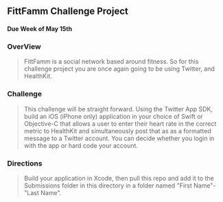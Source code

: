## FittFamm Challenge Project
#### Due Week of May 15th

### OverView
> FittFamm is a social network based around fitness. So for this challenge project you are once again going to be using Twitter, and HealthKit.

### Challenge
> This challenge will be straight forward. Using the Twitter App SDK, build an iOS (iPhone only) application in your choice of Swift or Objective-C that allows a user to enter their heart rate in the correct metric to HealthKit and simultaneously post that as as a formatted message to a Twitter account. You can decide whether you login in with the app or hard code your account.

### Directions
> Build your application in Xcode, then pull this repo and add it to the Submissions folder in this directory in a folder named "First Name"-"Last Name".
